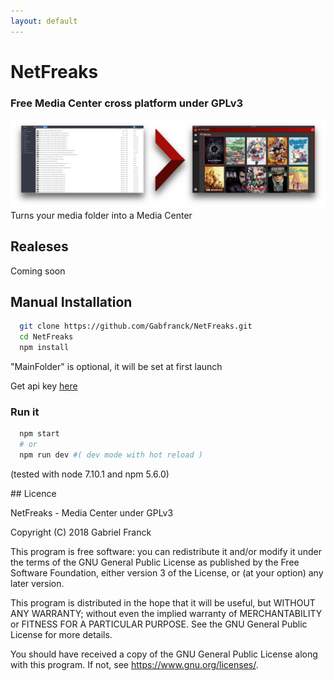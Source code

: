 ```yaml
---
layout: default
---
```


<p align="center">
  <h1> NetFreaks </h1>
  <h3> Free Media Center cross platform under GPLv3 </h3>
  <img src="./concept.png" />
  Turns your media folder into a Media Center
</p>

## Realeses

Coming soon

## Manual Installation

  ```bash
    git clone https://github.com/Gabfranck/NetFreaks.git
    cd NetFreaks
    npm install
  ```

  "MainFolder" is optional, it will be set at first launch

  Get api key [here](http://www.omdbapi.com/)

###  Run it

  ```bash
    npm start
    # or
    npm run dev #( dev mode with hot reload )
  ```

  (tested with node 7.10.1 and npm 5.6.0)

## Licence

NetFreaks - Media Center under GPLv3

Copyright (C) 2018  Gabriel Franck

This program is free software: you can redistribute it and/or modify
it under the terms of the GNU General Public License as published by
the Free Software Foundation, either version 3 of the License, or
(at your option) any later version.

This program is distributed in the hope that it will be useful,
but WITHOUT ANY WARRANTY; without even the implied warranty of
MERCHANTABILITY or FITNESS FOR A PARTICULAR PURPOSE.  See the
GNU General Public License for more details.

You should have received a copy of the GNU General Public License
along with this program.  If not, see <https://www.gnu.org/licenses/>.
